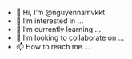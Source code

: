 - 👋 Hi, I’m @nguyennamvkkt
- 👀 I’m interested in ...
- 🌱 I’m currently learning ...
- 💞️ I’m looking to collaborate on ...
- 📫 How to reach me ...

<!---
nguyennamvkkt/nguyennamvkkt is a ✨ special ✨ repository because its `README.md` (this file) appears on your GitHub profile.
You can click the Preview link to take a look at your changes.
--->
